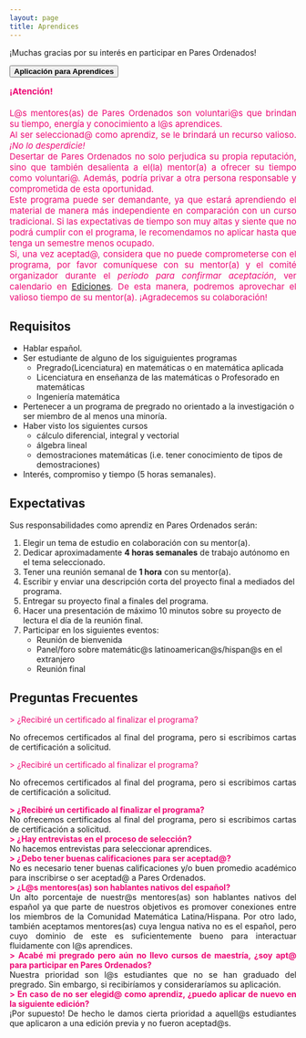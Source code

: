 ```yaml
---
layout: page
title: Aprendices
---
```


¡Muchas gracias por su interés en participar en Pares Ordenados!

<span onclick="window.open('https://duke.qualtrics.com/jfe/form/SV_cYXr4wk1a92dObY')" style="cursor: pointer">
    <button class="button1"><b>Aplicación para Aprendices</b></button>
</span>

<div style="text-align: justify">
<div style="color: #ED0974">
<p style="font-size: 15px" style="line-height: 110%">
<b>¡Atención!</b>
<br>
<br>
L@s mentores(as) de Pares Ordenados son voluntari@s que brindan su tiempo, energía y conocimiento a l@s aprendices.
<br>
Al ser seleccionad@ como aprendiz, se le brindará un recurso valioso. <i>¡No lo desperdicie!</i> 
<br>
Desertar de Pares Ordenados no solo perjudica su propia reputación, sino que también desalienta a el(la) mentor(a) a ofrecer su tiempo como voluntari@. Además, podría privar a otra persona responsable y comprometida de esta oportunidad. 
<br>
Este programa puede ser demandante, ya que estará aprendiendo el material de manera más independiente en comparación con un curso tradicional. Si las expectativas de tiempo son muy altas y siente que no podrá cumplir con el programa, le recomendamos no aplicar hasta que tenga un semestre menos ocupado. 
<br>
Si, una vez aceptad@, considera que no puede comprometerse con el programa, por favor comuníquese con su mentor(a) y el comité organizador durante el <i>periodo para confirmar aceptación</i>, ver calendario en <a href="{{ '/ediciones' | prepend: site.baseurl }}">Ediciones</a>. De esta manera, podremos aprovechar el valioso tiempo de su mentor(a). ¡Agradecemos su colaboración!
</p>
</div>
</div>

## Requisitos
- Hablar español.
- Ser estudiante de alguno de los siguiguientes programas
    - Pregrado(Licenciatura) en matemáticas o en matemática aplicada
    - Licenciatura en enseñanza de las matemáticas o Profesorado en matemáticas
    - Ingeniería matemática
- Pertenecer a un programa de pregrado no orientado a la investigación o ser miembro de al menos una minoría.
- Haber visto los siguientes cursos
    - cálculo diferencial, integral y vectorial
    - álgebra lineal
    - demostraciones matemáticas (i.e. tener conocimiento de tipos de demostraciones)
- Interés, compromiso y tiempo (5 horas semanales).

## Expectativas
Sus responsabilidades como aprendiz en Pares Ordenados serán:
1. Elegir un tema de estudio en colaboración con su mentor(a).
2. Dedicar aproximadamente <b>4 horas semanales</b> de trabajo autónomo en el tema seleccionado.
3. Tener una reunión semanal de <b>1 hora</b> con su mentor(a).
4. Escribir y enviar una descripción corta del proyecto final a mediados del programa.
5. Entregar su proyecto final a finales del programa.
6. Hacer una presentación de máximo 10 minutos sobre su proyecto de lectura el día de la reunión final.
7. Participar en los siguientes eventos:
    - Reunión de bienvenida
    - Panel/foro sobre matemátic@s latinoamerican@s/hispan@s en el extranjero
    - Reunión final

## Preguntas Frecuentes

<div style="text-align: justify">
<p style="color:#ED0974;">> ¿Recibiré un certificado al finalizar el programa?</p>
<p>
No ofrecemos certificados al final del programa, pero si escribimos cartas de certificación a solicitud.
</p>

<p style="color:#ED0974;">> ¿Recibiré un certificado al finalizar el programa?</p>
<p>
No ofrecemos certificados al final del programa, pero si escribimos cartas de certificación a solicitud.
</p>
</div>


<div style="text-align: justify">
<div style="color: #ED0974">
    <b>> ¿Recibiré un certificado al finalizar el programa?</b>
</div>
No ofrecemos certificados al final del programa, pero si escribimos cartas de certificación a solicitud.
<br>

<div style="color: #ED0974">
    <b>> ¿Hay entrevistas en el proceso de selección?</b>
</div>
No hacemos entrevistas para seleccionar aprendices.
<br>

<div style="color: #ED0974">
    <b>> ¿Debo tener buenas calificaciones para ser aceptad@?</b>
</div>
No es necesario tener buenas calificaciones y/o buen promedio académico para inscribirse o ser aceptad@ a Pares Ordenados.
<br>

<div style="color: #ED0974">
    <b>> ¿L@s mentores(as) son hablantes nativos del español?</b>
</div>
Un alto porcentaje de nuestr@s mentores(as) son hablantes nativos del español ya que parte de nuestros objetivos es promover conexiones entre los miembros de la Comunidad Matemática Latina/Hispana. 
Por otro lado, también aceptamos mentores(as) cuya lengua nativa no es el español, pero cuyo dominio de este es suficientemente bueno para interactuar fluidamente con l@s aprendices.
<br>

<div style="color: #ED0974">
    <b>> Acabé mi pregrado pero aún no llevo cursos de maestría, ¿soy apt@ para participar en Pares Ordenados?</b>
</div>
Nuestra prioridad son l@s estudiantes que no se han graduado del pregrado. Sin embargo, si recibiríamos y consideraríamos su aplicación. 
<br>

<div style="color: #ED0974">
    <b>> En caso de no ser elegid@ como aprendiz, ¿puedo aplicar de nuevo en la siguiente edición?</b>
</div>
¡Por supuesto! De hecho le damos cierta prioridad a aquell@s estudiantes que aplicaron a una edición previa y no fueron aceptad@s.
<br>

</p>
</div>

